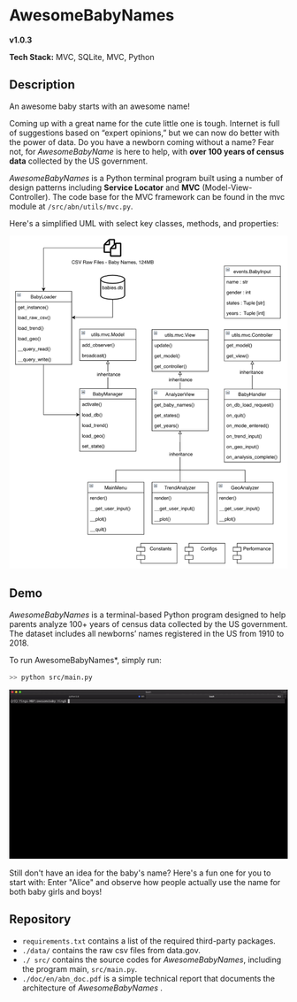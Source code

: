 # AwesomeBabyNames

**v1.0.3**

**Tech Stack:** MVC, SQLite, MVC, Python

## Description

An awesome baby starts with an awesome name!  

Coming up with a great name for the cute little one is tough. Internet is full of suggestions based on “expert opinions,” but we can now do better with the power of data. Do you have a newborn coming without a name? Fear not, for *AwesomeBabyName* is here to help, with **over 100 years of census data** collected by the US government.

*AwesomeBabyNames* is a Python terminal program built using a number of design patterns including **Service Locator** and **MVC** (Model-View-Controller). The code base for the MVC framework can be found in the  mvc module at `/src/abn/utils/mvc.py`.

Here's a simplified UML with select key classes, methods, and properties:

<img src="./img/uml.png" width="750"/>

## Demo

*AwesomeBabyNames* is a terminal-based Python program designed to help parents analyze 100+ years of census data collected by the US government. The dataset includes all newborns’ names registered in the US from 1910 to 2018.    

To run AwesomeBabyNames*, simply run:

```bash
>> python src/main.py
```

![](./img/AwesomeBabyNames_demo_full_window.gif)

Still don't have an idea for the baby's name? Here's a fun one for you to start with: Enter "Alice" and observe how people actually use the name for both baby girls and boys!

## Repository

- `requirements.txt` contains a list of the required third-party packages.
- `./data/` contains the raw csv files from data.gov.
- `./ src/` contains the source codes for *AwesomeBabyNames*, including the program main,  `src/main.py`.
- `./doc/en/abn_doc.pdf` is a simple technical report that documents the architecture of *AwesomeBabyNames* .

